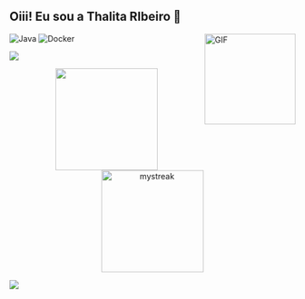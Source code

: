 ## Oiii! Eu sou a Thalita RIbeiro 🚀

 <img alt="Java" src="https://img.shields.io/badge/-Java-45b8d8?style=flat-square&logo=react&logoColor=white" />
 <img alt="Docker" src="https://img.shields.io/badge/-Docker-46a2f1?style=flat-square&logo=docker&logoColor=white" />



<img align="right" alt="GIF" height="160px" src="https://media.giphy.com/media/du3J3cXyzhj75IOgvA/giphy.gif" />


<a href="https://www.youtube.com/watch?v=dQw4w9WgXcQ"><img src="https://user-images.githubusercontent.com/73097560/115834477-dbab4500-a447-11eb-908a-139a6edaec5c.gif"></a> <p align="center"> <a href="https://github.com/hc-almeida"> <img height="180em" src="https://github-readme-stats.vercel.app/api?username=hc-almeida&show_icons=true&theme=nord&include_all_commits=true&count_private=true"/> <img height="180em" src="https://github-readme-streak-stats.herokuapp.com/?user=hc-almeida&theme=nord" alt="mystreak"/></p> <a href="https://www.youtube.com/watch?v=dQw4w9WgXcQ"><img src="https://user-images.githubusercontent.com/73097560/115834477-dbab4500-a447-11eb-908a-139a6edaec5c.gif"></a>
